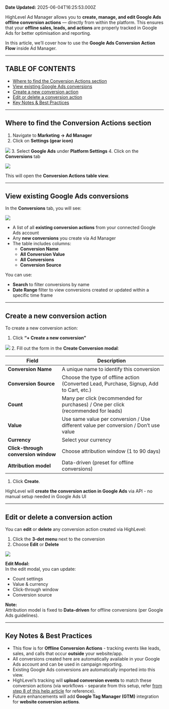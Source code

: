 **Date Updated:** 2025-06-04T16:25:53.000Z

HighLevel Ad Manager allows you to **create, manage, and edit Google Ads offline conversion actions** — directly from within the platform. This ensures that your **offline sales, leads, and actions** are properly tracked in Google Ads for better optimisation and reporting.

  
In this article, we’ll cover how to use the **Google Ads Conversion Action Flow** inside Ad Manager.

---

## **TABLE OF CONTENTS**

  
* [Where to find the Conversion Actions section](#Where-to-find-the-Conversion-Actions-section)
* [View existing Google Ads conversions](#View-existing-Google-Ads-conversions)
* [Create a new conversion action](#Create-a-new-conversion-action)
* [Edit or delete a conversion action](#Edit-or-delete-a-conversion-action)
* [Key Notes & Best Practices](#Key-Notes-&-Best-Practices)

  
---

## **Where to find the Conversion Actions section**

  
1. Navigate to **Marketing → Ad Manager**
2. Click on **Settings (gear icon)**  
    
**![](https://s3.amazonaws.com/cdn.freshdesk.com/data/helpdesk/attachments/production/155047727832/original/tLQc97B7dF_Gx6iKsW-A5tbQ7eDwimqN5Q.png?1749033444)**
3. Select **Google Ads** under **Platform Settings**
4. Click on the **Conversions** tab  
    
![](https://s3.amazonaws.com/cdn.freshdesk.com/data/helpdesk/attachments/production/155047727988/original/bFCZ3XabcFI2X1wjt5ARyXQ9H_iygh4BEQ.png?1749033508)

This will open the **Conversion Actions table view**.

---

## **View existing Google Ads conversions**

  
In the **Conversions** tab, you will see:  
  
![](https://s3.amazonaws.com/cdn.freshdesk.com/data/helpdesk/attachments/production/155047728138/original/x18MR6wzba__WWd4qgP295FSX2fermEXkw.png?1749033590)  

* A list of all **existing conversion actions** from your connected Google Ads account
* Any **new conversions** you create via Ad Manager
* The table includes columns:  
   * **Conversion Name**  
   * **All Conversion Value**  
   * **All Conversions**  
   * **Conversion Source**

You can use:

* **Search** to filter conversions by name
* **Date Range** filter to view conversions created or updated within a specific time frame

  
---

## **Create a new conversion action**

  
To create a new conversion action:

1. Click **“+ Create a new conversion”**  
    
![](https://s3.amazonaws.com/cdn.freshdesk.com/data/helpdesk/attachments/production/155047728366/original/_HXMc-rK5LfCNk0Cnatl1ec0I8PGMYuFWA.png?1749033716)
2. Fill out the form in the **Create Conversion modal**:

| Field                               | Description                                                                             |
| ----------------------------------- | --------------------------------------------------------------------------------------- |
| **Conversion Name**                 | A unique name to identify this conversion                                               |
| **Conversion Source**               | Choose the type of offline action (Converted Lead, Purchase, Signup, Add to Cart, etc.) |
| **Count**                           | Many per click (recommended for purchases) / One per click (recommended for leads)      |
| **Value**                           | Use same value per conversion / Use different value per conversion / Don’t use value    |
| **Currency**                        | Select your currency                                                                    |
| **Click-through conversion window** | Choose attribution window (1 to 90 days)                                                |
| **Attribution model**               | Data-driven (preset for offline conversions)                                            |

  
1. Click **Create**.

HighLevel will **create the conversion action in Google Ads** via API - no manual setup needed in Google Ads UI

  
---

## **Edit or delete a conversion action**

  
You can **edit** or **delete** any conversion action created via HighLevel:

1. Click the **3-dot menu** next to the conversion
2. Choose **Edit** or **Delete**  
    
**![](https://s3.amazonaws.com/cdn.freshdesk.com/data/helpdesk/attachments/production/155047728958/original/WNq27h-I9MFDKCyCzfAd8Ndn19KGDHPcxA.png?1749034098)**

**Edit Modal:**  
In the edit modal, you can update:

* Count settings
* Value & currency
* Click-through window
* Conversion source

**Note:**  
Attribution model is fixed to **Data-driven** for offline conversions (per Google Ads guidelines).

  
---

## **Key Notes & Best Practices**

  
* This flow is for **Offline Conversion Actions** \- tracking events like leads, sales, and calls that occur **outside** your website/app.
* All conversions created here are automatically available in your Google Ads account and can be used in campaign reporting.
* Existing Google Ads conversions are automatically imported into this view.
* HighLevel’s tracking will **upload conversion events** to match these conversion actions (via workflows - separate from this setup, refer [from step 8 of this help article](https://gohighlevelassist.freshdesk.com/support/solutions/articles/48001220947-how-to-set-up-google-ad-conversion-actions#Step-8%3A%C2%A0Now-let) for reference).
* Future enhancements will add **Google Tag Manager (GTM)** integration for **website conversion actions**.
  
  